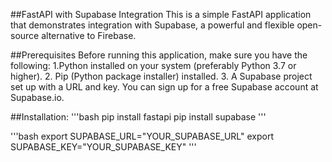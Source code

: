 ##FastAPI with Supabase Integration
This is a simple FastAPI application that demonstrates integration with Supabase, a powerful and flexible open-source alternative to Firebase.

##Prerequisites
Before running this application, make sure you have the following:
1.Python installed on your system (preferably Python 3.7 or higher).
2. Pip (Python package installer) installed.
3. A Supabase project set up with a URL and key. You can sign up for a free Supabase account at Supabase.io.

##Installation:
'''bash
pip install fastapi
pip install supabase
'''

'''bash
export SUPABASE_URL="YOUR_SUPABASE_URL"
export SUPABASE_KEY="YOUR_SUPABASE_KEY"
'''
